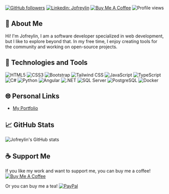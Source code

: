 
[![GitHub followers](https://img.shields.io/github/followers/Jofreylin?style=social)](https://github.com/Jofreylin)
[![Linkedin: Jofreylin](https://img.shields.io/badge/-jofreylinpv-blue?style=flat-square&logo=Linkedin&logoColor=white&link=https://www.linkedin.com/in/jofreylinpv/)](https://www.linkedin.com/in/jofreylinpv/)
[![Buy Me A Coffee](https://img.shields.io/badge/-%F0%9F%8D%BA%20Buy%20Me%20A%20Coffee-FFDD00?style=flat-square&logo=buy-me-a-coffee&logoColor=black&link=https://buymeacoffee.com/jofreylinpy)](https://buymeacoffee.com/jofreylinpy)
![Profile views](https://komarev.com/ghpvc/?username=Jofreylin&color=brightgreen)

## 👋 About Me
Hi! I'm Jofreylin, I am a software developer specialized in web development, but I like to explore beyond that. In my free time, I enjoy creating tools for the community and working on open-source projects.

## 🔧 Technologies and Tools

![HTML5](https://img.shields.io/badge/-HTML5-E34F26?style=flat&logo=html5&logoColor=white)
![CSS3](https://img.shields.io/badge/-CSS3-1572B6?style=flat&logo=css3&logoColor=white)
![Bootstrap](https://img.shields.io/badge/-Bootstrap-563D7C?style=flat&logo=bootstrap&logoColor=white)
![Tailwind CSS](https://img.shields.io/badge/-Tailwind%20CSS-38B2AC?style=flat&logo=tailwind-css&logoColor=white)
![JavaScript](https://img.shields.io/badge/-JavaScript-F7DF1E?style=flat&logo=javascript&logoColor=black)
![TypeScript](https://img.shields.io/badge/-TypeScript-007ACC?style=flat&logo=typescript&logoColor=white)
![C#](https://img.shields.io/badge/-C%23-239120?style=flat&logo=c-sharp&logoColor=white)
![Python](https://img.shields.io/badge/-Python-3776AB?style=flat&logo=python&logoColor=white)
![Angular](https://img.shields.io/badge/-Angular-DD0031?style=flat&logo=angular&logoColor=white)
![.NET](https://img.shields.io/badge/-.NET-512BD4?style=flat&logo=dot-net&logoColor=white)
![SQL Server](https://img.shields.io/badge/-SQL%20Server-CC2927?style=flat&logo=microsoft-sql-server&logoColor=white)
![PostgreSQL](https://img.shields.io/badge/-PostgreSQL-336791?style=flat&logo=postgresql&logoColor=white)
![Docker](https://img.shields.io/badge/-Docker-2496ED?style=flat&logo=docker&logoColor=white)


## 🌐 Personal Links
- [My Portfolio](https://byjofrey.com)

## 📈 GitHub Stats

![Jofreylin's GitHub stats](https://github-readme-stats.vercel.app/api?username=Jofreylin&show_icons=true&theme=radical&hide=issues,contribs&hide_rank=true)

## ☕ Support Me
If you like my work and want to support me, you can buy me a coffee!
[![Buy Me A Coffee](https://img.shields.io/badge/-%F0%9F%8D%BA%20Buy%20Me%20A%20Coffee-FFDD00?style=flat-square&logo=buy-me-a-coffee&logoColor=black&link=https://buymeacoffee.com/jofreylinpy)](https://buymeacoffee.com/jofreylinpy)

Or you can buy me a tea!
[![PayPal](https://img.shields.io/badge/-PayPal-blue?style=flat-square&logo=paypal&logoColor=white&link=https://www.paypal.com/paypalme/sponsorjofreylin)](https://www.paypal.com/paypalme/sponsorjofreylin)
